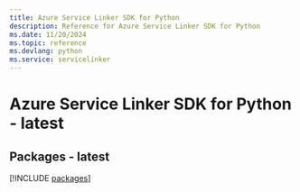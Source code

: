 ```yaml
---
title: Azure Service Linker SDK for Python
description: Reference for Azure Service Linker SDK for Python
ms.date: 11/20/2024
ms.topic: reference
ms.devlang: python
ms.service: servicelinker
---
```

# Azure Service Linker SDK for Python - latest
## Packages - latest
[!INCLUDE [packages](service-linker-index.md)]